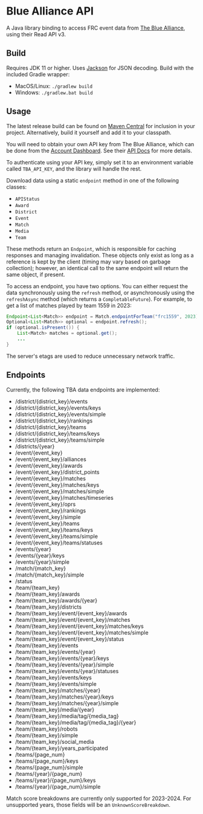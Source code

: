 # Blue Alliance API
A Java library binding to access FRC event data from [The Blue Alliance](https://www.thebluealliance.com), using their Read API v3.

## Build
Requires JDK 11 or higher. Uses [Jackson](https://github.com/FasterXML/jackson) for JSON decoding. Build with the included Gradle wrapper:
- MacOS/Linux: `./gradlew build`
- Windows: `./gradlew.bat build`

## Usage
The latest release build can be found on [Maven Central](https://central.sonatype.com/artifact/org.victorrobotics.bluealliance/blue-alliance-api) for inclusion in your project. Alternatively, build it yourself and add it to your classpath.

You will need to obtain your own API key from The Blue Alliance, which can be done from the [Account Dashboard](https://www.thebluealliance.com/account). See their [API Docs](https://www.thebluealliance.com/apidocs) for more details.

To authenticate using your API key, simply set it to an environment variable called `TBA_API_KEY`, and the library will handle the rest.

Download data using a static `endpoint` method in one of the following classes:
- `APIStatus`
- `Award`
- `District`
- `Event`
- `Match`
- `Media`
- `Team`

These methods return an `Endpoint`, which is responsible for caching responses and managing invalidation. These objects only exist as long as a reference is kept by the client (timing may vary based on garbage collection); however, an identical call to the same endpoint will return the same object, if present.

To access an endpoint, you have two options. You can either request the data synchronously using the `refresh` method, or asynchronously using the `refreshAsync` method (which returns a `CompletableFuture`). For example, to get a list of matches played by team 1559 in 2023:

```java
Endpoint<List<Match>> endpoint = Match.endpointForTeam("frc1559", 2023);
Optional<List<Match>> optional = endpoint.refresh();
if (optional.isPresent()) {
    List<Match> matches = optional.get();
    ...
}
```

The server's etags are used to reduce unnecessary network traffic.

## Endpoints
Currently, the following TBA data endpoints are implemented:
- /district/{district_key}/events
- /district/{district_key}/events/keys
- /district/{district_key}/events/simple
- /district/{district_key}/rankings
- /district/{district_key}/teams
- /district/{district_key}/teams/keys
- /district/{district_key}/teams/simple
- /districts/{year}
- /event/{event_key}
- /event/{event_key}/alliances
- /event/{event_key}/awards
- /event/{event_key}/district_points
- /event/{event_key}/matches
- /event/{event_key}/matches/keys
- /event/{event_key}/matches/simple
- /event/{event_key}/matches/timeseries
- /event/{event_key}/oprs
- /event/{event_key}/rankings
- /event/{event_key}/simple
- /event/{event_key}/teams
- /event/{event_key}/teams/keys
- /event/{event_key}/teams/simple
- /event/{event_key}/teams/statuses
- /events/{year}
- /events/{year}/keys
- /events/{year}/simple
- /match/{match_key}
- /match/{match_key}/simple
- /status
- /team/{team_key}
- /team/{team_key}/awards
- /team/{team_key}/awards/{year}
- /team/{team_key}/districts
- /team/{team_key}/event/{event_key}/awards
- /team/{team_key}/event/{event_key}/matches
- /team/{team_key}/event/{event_key}/matches/keys
- /team/{team_key}/event/{event_key}/matches/simple
- /team/{team_key}/event/{event_key}/status
- /team/{team_key}/events
- /team/{team_key}/events/{year}
- /team/{team_key}/events/{year}/keys
- /team/{team_key}/events/{year}/simple
- /team/{team_key}/events/{year}/statuses
- /team/{team_key}/events/keys
- /team/{team_key}/events/simple
- /team/{team_key}/matches/{year}
- /team/{team_key}/matches/{year}/keys
- /team/{team_key}/matches/{year}/simple
- /team/{team_key}/media/{year}
- /team/{team_key}/media/tag/{media_tag}
- /team/{team_key}/media/tag/{media_tag}/{year}
- /team/{team_key}/robots
- /team/{team_key}/simple
- /team/{team_key}/social_media
- /team/{team_key}/years_participated
- /teams/{page_num}
- /teams/{page_num}/keys
- /teams/{page_num}/simple
- /teams/{year}/{page_num}
- /teams/{year}/{page_num}/keys
- /teams/{year}/{page_num}/simple

Match score breakdowns are currently only supported for 2023-2024. For unsupported years, those fields will be an `UnknownScoreBreakdown`.
